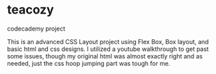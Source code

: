 # teacozy
codecademy project 

This is an advanced CSS Layout project using Flex Box, Box layout, and basic html and css designs. I utilized a youtube walkthrough to get past some issues, though my original 
html was almost exactly right and as needed, just the css hoop jumping part was tough for me.
